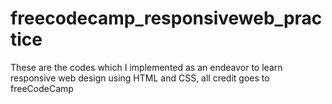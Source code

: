 # freecodecamp_responsiveweb_practice
These are the codes which I implemented as an endeavor to learn responsive web design using HTML and CSS, all credit goes to freeCodeCamp
